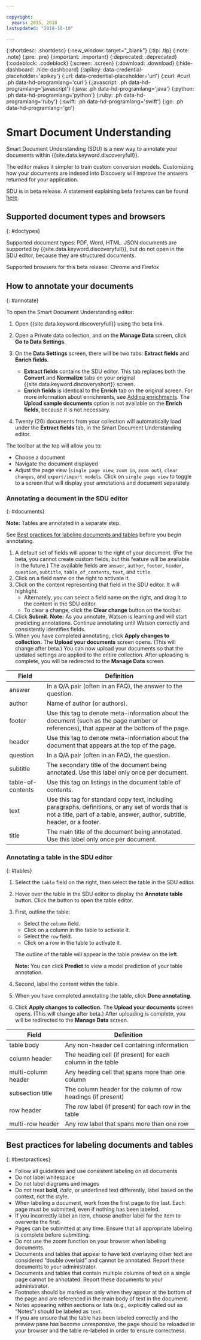 ```yaml
---

copyright:
  years: 2015, 2018
lastupdated: "2018-10-10"

---
```


{:shortdesc: .shortdesc}
{:new_window: target="_blank"}
{:tip: .tip}
{:note: .note}
{:pre: .pre}
{:important: .important}
{:deprecated: .deprecated}
{:codeblock: .codeblock}
{:screen: .screen}
{:download: .download}
{:hide-dashboard: .hide-dashboard}
{:apikey: data-credential-placeholder='apikey'} 
{:url: data-credential-placeholder='url'}
{:curl: #curl .ph data-hd-programlang='curl'}
{:javascript: .ph data-hd-programlang='javascript'}
{:java: .ph data-hd-programlang='java'}
{:python: .ph data-hd-programlang='python'}
{:ruby: .ph data-hd-programlang='ruby'}
{:swift: .ph data-hd-programlang='swift'}
{:go: .ph data-hd-programlang='go'}

# Smart Document Understanding

Smart Document Understanding (SDU) is a new way to annotate your documents within {{site.data.keyword.discoveryfull}}. 

The editor makes it simpler to train custom conversion models. Customizing how your documents are indexed into Discovery will improve the answers returned for your application.

SDU is in beta release. A statement explaining beta features can be found [here](/docs/services/discovery/release-notes.html#beta-features).

## Supported document types and browsers
{: #doctypes}

Supported document types: PDF, Word, HTML. JSON documents are supported by {{site.data.keyword.discoveryfull}}, but do not open in the SDU editor, because they are structured documents.

Supported browsers for this beta release: Chrome and Firefox

## How to annotate your documents
{: #annotate}

To open the Smart Document Understanding editor:

1. Open {{site.data.keyword.discoveryfull}} using the beta link.
1. Open a Private data collection, and on the **Manage Data** screen, click **Go to Data Settings**. 
1. On the **Data Settings** screen, there will be two tabs: **Extract fields** and **Enrich fields**.

   - **Extract fields** contains the SDU editor. This tab replaces both the **Convert** and **Normalize** tabs on your original {{site.data.keyword.discoveryshort}} screen. 
   - **Enrich fields** is identical to the **Enrich** tab on the original screen. For more information about enrichments, see [Adding enrichments](/docs/services/discovery/building.html#adding-enrichments). The **Upload sample documents** option is not available on the **Enrich fields**, because it is not necessary.

1. Twenty (20) documents from your collection will automatically load under the **Extract fields** tab, in the Smart Document Understanding editor.

The toolbar at the top will allow you to:
- Choose a document
- Navigate the document displayed
- Adjust the page view (`single page view`, `zoom in`, `zoom out`), `clear changes`, and `export/import models`. Click on `single page view` to toggle to a screen that will display your annotations and document separately. 

### Annotating a document in the SDU editor
{: #documents}

**Note:** Tables are annotated in a separate step.

See [Best practices for labeling documents and tables](/docs/services/discovery/sdu.html#bestpractices) before you begin annotating.

1. A default set of fields will appear to the right of your document. (For the beta, you cannot create custom fields, but this feature will be available in the future.) The available fields are `answer`, `author`, `footer`, `header`, `question`, `subtitle`, `table_of_contents`, `text`, and `title`.
1. Click on a field name on the right to activate it.
1. Click on the content representing that field in the SDU editor. It will highlight. 
   - Alternately, you can select a field name on the right, and drag it to the content in the SDU editor. 
   - To clear a change, click the **Clear change** button on the toolbar.
1. Click **Submit**.
   **Note:** As you annotate, Watson is learning and will start predicting annotations. Continue annotating until Watson correctly and consistently identifies fields.
1. When you have completed annotating, click **Apply changes to collection.** The **Upload your documents** screen opens. (This will change after beta.) You can now upload your documents so that the updated settings are applied to the entire collection. After uploading is complete, you will be redirected to the **Manage Data** screen.

Field | Definition  
------ | ------ 
answer | In a Q/A pair (often in an FAQ), the answer to the question.
author | Name of author (or authors).
footer | Use this tag to denote meta-information about the document (such as the page number or references), that appear at the bottom of the page.
header | Use this tag to denote meta-information about the document that appears at the top of the page.
question | In a Q/A pair (often in an FAQ), the question.
subtitle | The secondary title of the document being annotated. Use this label only once per document.
table-of-contents | Use this tag on listings in the document table of contents.
text | Use this tag for standard copy text, including paragraphs, definitions, or any set of words that is not a title, part of a table, answer, author, subtitle, header, or a footer. 
title | The main title of the document being annotated. Use this label only once per document.

### Annotating a table in the SDU editor
{: #tables} 

1. Select the `table` field on the right, then select the table in the SDU editor. 
1. Hover over the table in the SDU editor to display the **Annotate table** button. Click the button to open the table editor.
1. First, outline the table:
   - Select the `column` field.
   - Click on a column in the table to activate it.
   - Select the `row` field.
   - Click on a row in the table to activate it.

   The outline of the table will appear in the table preview on the left.

   **Note:** You can click **Predict** to view a model prediction of your table annotation.
1. Second, label the content within the table.
1. When you have completed annotating the table, click **Done annotating**.
1. Click **Apply changes to collection.** The **Upload your documents** screen opens. (This will change after beta.) After uploading is complete, you will be redirected to the **Manage Data** screen.

Field | Definition  
------ | ------ 
table body | Any non-header cell containing information
column header | The heading cell (if present) for each column in the table 
multi-column header | Any heading cell that spans more than one column
subsection title | The column header for the column of row headings (if present)
row header | The row label (if present) for each row in the table
multi-row header | Any row label that spans more than one row

## Best practices for labeling documents and tables
{: #bestpractices}

- Follow all guidelines and use consistent labeling on all documents
- Do not label whitespace
- Do not label diagrams and images
- Do not treat **bold**, _italic_, or underlined text differently, label based on the context, not the style. 
- When labeling a document, work from the first page to the last. Each page must be submitted, even if nothing has been labeled. 
- If you incorrectly label an item, choose another label for the item to overwrite the first.
- Pages can be submitted at any time. Ensure that all appropriate labeling is complete before submitting.
- Do not use the zoom function on your browser when labeling documents.
- Documents and tables that appear to have text overlaying other text are considered “double overlaid” and cannot be annotated. Report these documents to your administrator.
- Documents and tables that contain multiple columns of text on a single page cannot be annotated. Report these documents to your administrator.
- Footnotes should be marked as only when they appear at the bottom of the page and are referenced in the main body of text in the document.
- Notes appearing within sections or lists (e.g., explicitly called out as “Notes”) should be labeled as `text`.
- If you are unsure that the table has been labeled correctly and the preview pane has become unresponsive, the page should be reloaded in your browser and the table re-labeled in order to ensure correctness.

